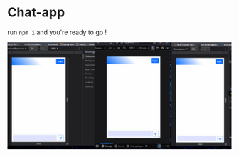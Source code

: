 # Chat-app
run `npm i` and you're ready to go !

<img src="https://github.com/Judy-Nkwama/chat-app/blob/main/chat-app-capture.gif" />
